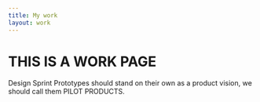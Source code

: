 ```yaml
---
title: My work
layout: work
---
```


# THIS IS A WORK PAGE


Design Sprint Prototypes should stand on their own as a product vision, we should call them PILOT PRODUCTS. 
